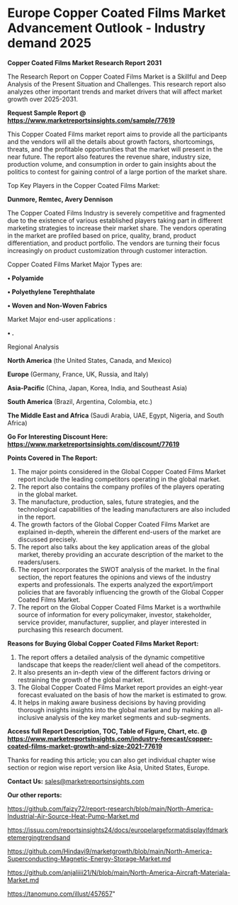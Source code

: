  # Europe Copper Coated Films Market Advancement Outlook - Industry demand 2025

<strong>Copper Coated Films Market Research Report 2031</strong>

The Research Report on Copper Coated Films Market is a Skillful and Deep Analysis of the Present Situation and Challenges. This research report also analyzes other important trends and market drivers that will affect market growth over 2025-2031.

<strong>Request Sample Report @ <a href=https://www.marketreportsinsights.com/sample/77619>https://www.marketreportsinsights.com/sample/77619</a></strong>

This Copper Coated Films market report aims to provide all the participants and the vendors will all the details about growth factors, shortcomings, threats, and the profitable opportunities that the market will present in the near future. The report also features the revenue share, industry size, production volume, and consumption in order to gain insights about the politics to contest for gaining control of a large portion of the market share.

Top Key Players in the Copper Coated Films Market:

<strong>Dunmore, Remtec, Avery Dennison</strong>

The Copper Coated Films Industry is severely competitive and fragmented due to the existence of various established players taking part in different marketing strategies to increase their market share. The vendors operating in the market are profiled based on price, quality, brand, product differentiation, and product portfolio. The vendors are turning their focus increasingly on product customization through customer interaction.

Copper Coated Films Market Major Types are:

<strong>• Polyamide

• Polyethylene Terephthalate

• Woven and Non-Woven Fabrics</strong>

Market Major end-user applications :

<strong>• .</strong>

Regional Analysis

</u><strong><b>North America</b></strong> (the United States, Canada, and Mexico)

<strong><b>Europe </b></strong>(Germany, France, UK, Russia, and Italy)

<strong><b>Asia-Pacific</b></strong> (China, Japan, Korea, India, and Southeast Asia)

<strong><b>South America</b></strong> (Brazil, Argentina, Colombia, etc.)

<strong><b>The Middle East and Africa</b></strong> (Saudi Arabia, UAE, Egypt, Nigeria, and South Africa)

<strong>Go For Interesting Discount Here: <a href=https://www.marketreportsinsights.com/discount/77619>https://www.marketreportsinsights.com/discount/77619</a></strong>

<strong>Points Covered in The Report:</strong>
<ol>
  <li>The major points considered in the Global Copper Coated Films Market report include the leading competitors operating in the global market.</li>
  <li>The report also contains the company profiles of the players operating in the global market.</li>
  <li>The manufacture, production, sales, future strategies, and the technological capabilities of the leading manufacturers are also included in the report.</li>
  <li>The growth factors of the Global Copper Coated Films Market are explained in-depth, wherein the different end-users of the market are discussed precisely.</li>
  <li>The report also talks about the key application areas of the global market, thereby providing an accurate description of the market to the readers/users.</li>
  <li>The report incorporates the SWOT analysis of the market. In the final section, the report features the opinions and views of the industry experts and professionals. The experts analyzed the export/import policies that are favorably influencing the growth of the Global Copper Coated Films Market.</li>
  <li>The report on the Global Copper Coated Films Market is a worthwhile source of information for every policymaker, investor, stakeholder, service provider, manufacturer, supplier, and player interested in purchasing this research document.</li>
</ol>
<strong>Reasons for Buying Global Copper Coated Films Market Report:</strong>

<ol>
  <li>The report offers a detailed analysis of the dynamic competitive landscape that keeps the reader/client well ahead of the competitors.</li>
  <li>It also presents an in-depth view of the different factors driving or restraining the growth of the global market.</li>
  <li>The Global Copper Coated Films Market report provides an eight-year forecast evaluated on the basis of how the market is estimated to grow.</li>
  <li>It helps in making aware business decisions by having providing thorough insights insights into the global market and by making an all-inclusive analysis of the key market segments and sub-segments.</li>
</ol>
<strong>Access full Report Description, TOC, Table of Figure, Chart, etc. @ <a href=https://www.marketreportsinsights.com/industry-forecast/copper-coated-films-market-growth-and-size-2021-77619>https://www.marketreportsinsights.com/industry-forecast/copper-coated-films-market-growth-and-size-2021-77619</a></strong>


Thanks for reading this article; you can also get individual chapter wise section or region wise report version like Asia, United States, Europe.

<strong>Contact Us:</strong>
sales@marketreportsinsights.com

<strong>Our other reports:</strong>

<a href=https://github.com/faizy72/report-research/blob/main/North-America-Industrial-Air-Source-Heat-Pump-Market.md>https://github.com/faizy72/report-research/blob/main/North-America-Industrial-Air-Source-Heat-Pump-Market.md</a>

<a href=https://issuu.com/reportsinsights24/docs/europelargeformatdisplaylfdmarketemergingtrendsand>https://issuu.com/reportsinsights24/docs/europelargeformatdisplaylfdmarketemergingtrendsand</a>

<a href=https://github.com/Hindavi9/marketgrowth/blob/main/North-America-Superconducting-Magnetic-Energy-Storage-Market.md>https://github.com/Hindavi9/marketgrowth/blob/main/North-America-Superconducting-Magnetic-Energy-Storage-Market.md</a>

<a href=https://github.com/anjaliiii21/N/blob/main/North-America-Aircraft-Materiala-Market.md>https://github.com/anjaliiii21/N/blob/main/North-America-Aircraft-Materiala-Market.md</a>

<a href=https://tanomuno.com/illust/457657>https://tanomuno.com/illust/457657</a>"
